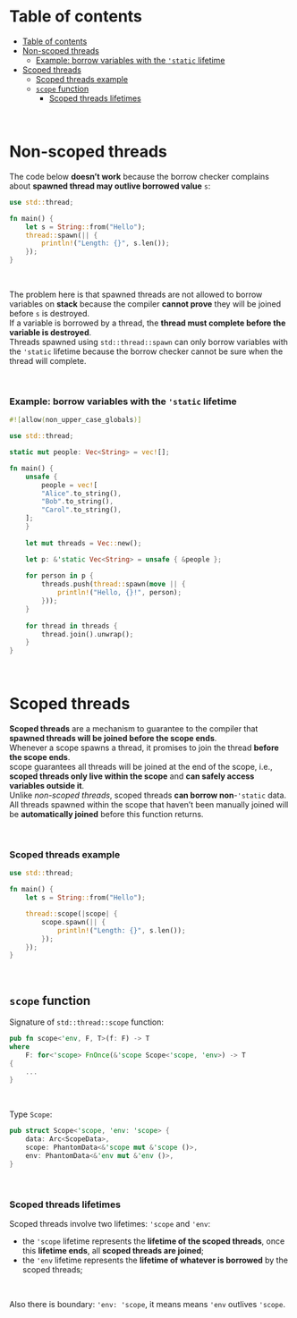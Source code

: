 # Table of contents
- [Table of contents](#table-of-contents)
- [Non-scoped threads](#non-scoped-threads)
    - [Example: borrow variables with the `'static` lifetime](#example-borrow-variables-with-the-static-lifetime)
- [Scoped threads](#scoped-threads)
    - [Scoped threads example](#scoped-threads-example)
  - [`scope` function](#scope-function)
    - [Scoped threads lifetimes](#scoped-threads-lifetimes)

<br>

# Non-scoped threads
The code below **doesn’t work** because the borrow checker complains about **spawned thread may outlive borrowed value** `s`:
```Rust
use std::thread;

fn main() {
    let s = String::from("Hello");
    thread::spawn(|| {
        println!("Length: {}", s.len());
    });
}
```

<br>

The problem here is that spawned threads are not allowed to borrow variables on **stack** because the compiler **cannot prove** they will be joined before `s` is destroyed.<br>
If a variable is borrowed by a thread, the **thread must complete before the variable is destroyed**.<br>
Threads spawned using `std::thread::spawn` can only borrow variables with the `'static` lifetime because the borrow checker cannot be sure when the thread will complete.

<br>

### Example: borrow variables with the `'static` lifetime
```rust
#![allow(non_upper_case_globals)]

use std::thread;

static mut people: Vec<String> = vec![];

fn main() {
    unsafe {
        people = vec![
        "Alice".to_string(),
        "Bob".to_string(),
        "Carol".to_string(),
    ];
    }
    
    let mut threads = Vec::new();

    let p: &'static Vec<String> = unsafe { &people };
    
    for person in p {
        threads.push(thread::spawn(move || {
            println!("Hello, {}!", person);
        }));
    }
    
    for thread in threads {
        thread.join().unwrap();
    }
}
```

<br>

# Scoped threads
**Scoped threads** are a mechanism to guarantee to the compiler that **spawned threads will be joined before the scope ends**.<br>
Whenever a scope spawns a thread, it promises to join the thread **before the scope ends**.<br>
scope guarantees all threads will be joined at the end of the scope, i.e., **scoped threads only live within the scope** and **can safely access variables outside it**.<br>
Unlike *non-scoped threads*, scoped threads **can borrow non**-`'static` data.
All threads spawned within the scope that haven’t been manually joined will be **automatically joined** before this function returns.

<br>

### Scoped threads example
```Rust
use std::thread;

fn main() {
    let s = String::from("Hello");

    thread::scope(|scope| {
        scope.spawn(|| {
            println!("Length: {}", s.len());
        });
    });
}
```

<br>


## `scope` function
Signature of `std::thread::scope` function:
```rust
pub fn scope<'env, F, T>(f: F) -> T
where
    F: for<'scope> FnOnce(&'scope Scope<'scope, 'env>) -> T
{ 
    ...
}
```

<br>

Type `Scope`:
```rust
pub struct Scope<'scope, 'env: 'scope> {
    data: Arc<ScopeData>,
    scope: PhantomData<&'scope mut &'scope ()>,
    env: PhantomData<&'env mut &'env ()>,
}
```

<br>

### Scoped threads lifetimes
Scoped threads involve two lifetimes: `'scope` and `'env`:
- the `'scope` lifetime represents the **lifetime of the scoped threads**, once this **lifetime ends**, all **scoped threads are joined**;
- the `'env` lifetime represents the **lifetime of whatever is borrowed** by the scoped threads;

<br>

Also there is boundary: `'env: 'scope`, it means means `'env` outlives `'scope`.<br>